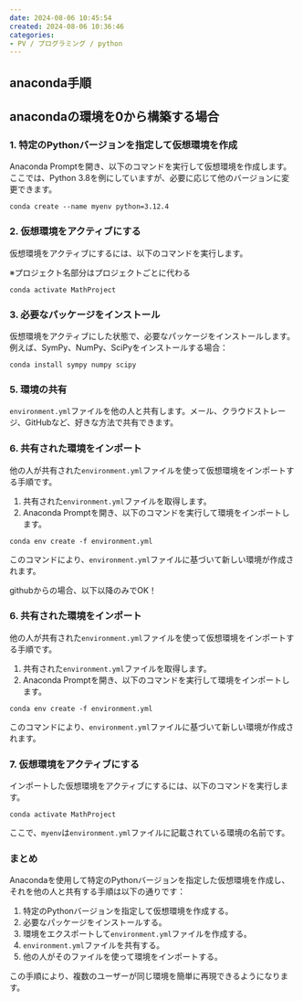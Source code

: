 ```yaml
---
date: 2024-08-06 10:45:54
created: 2024-08-06 10:36:46
categories:
- PV / プログラミング / python
---
```


## anaconda手順

  

  

  

  

## anacondaの環境を0から構築する場合

  

  

  

### 1\. 特定のPythonバージョンを指定して仮想環境を作成

Anaconda Promptを開き、以下のコマンドを実行して仮想環境を作成します。ここでは、Python 3.8を例にしていますが、必要に応じて他のバージョンに変更できます。

```
conda create --name myenv python=3.12.4
```

  

  

### 2\. 仮想環境をアクティブにする

仮想環境をアクティブにするには、以下のコマンドを実行します。

※プロジェクト名部分はプロジェクトごとに代わる

```
conda activate MathProject
```

  

### 3\. 必要なパッケージをインストール

仮想環境をアクティブにした状態で、必要なパッケージをインストールします。例えば、SymPy、NumPy、SciPyをインストールする場合：

```
conda install sympy numpy scipy
```

  

  

### 5\. 環境の共有

`environment.yml`ファイルを他の人と共有します。メール、クラウドストレージ、GitHubなど、好きな方法で共有できます。

### 6\. 共有された環境をインポート

他の人が共有された`environment.yml`ファイルを使って仮想環境をインポートする手順です。

1. 共有された`environment.yml`ファイルを取得します。
2. Anaconda Promptを開き、以下のコマンドを実行して環境をインポートします。

  

```
conda env create -f environment.yml
```

  

このコマンドにより、`environment.yml`ファイルに基づいて新しい環境が作成されます。

  

  

githubからの場合、以下以降のみでOK！

  

### 6\. 共有された環境をインポート

他の人が共有された`environment.yml`ファイルを使って仮想環境をインポートする手順です。

1. 共有された`environment.yml`ファイルを取得します。
2. Anaconda Promptを開き、以下のコマンドを実行して環境をインポートします。

```
conda env create -f environment.yml
```

このコマンドにより、`environment.yml`ファイルに基づいて新しい環境が作成されます。

  

  

  

  

### 7\. 仮想環境をアクティブにする

インポートした仮想環境をアクティブにするには、以下のコマンドを実行します。

  

```
conda activate MathProject
```

  

ここで、`myenv`は`environment.yml`ファイルに記載されている環境の名前です。

### まとめ

Anacondaを使用して特定のPythonバージョンを指定した仮想環境を作成し、それを他の人と共有する手順は以下の通りです：

1. 特定のPythonバージョンを指定して仮想環境を作成する。
2. 必要なパッケージをインストールする。
3. 環境をエクスポートして`environment.yml`ファイルを作成する。
4. `environment.yml`ファイルを共有する。
5. 他の人がそのファイルを使って環境をインポートする。

この手順により、複数のユーザーが同じ環境を簡単に再現できるようになります。

  

  

##